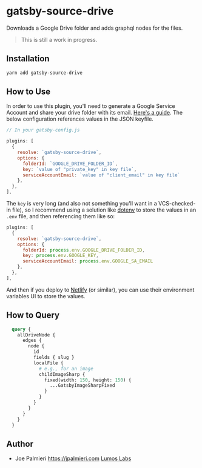 # gatsby-source-drive

Downloads a Google Drive folder and adds graphql nodes for the files.

> This is still a work in progress.

## Installation

```bash
yarn add gatsby-source-drive
```

## How to Use

In order to use this plugin, you'll need to generate a Google Service Account and share your drive folder with its email. [Here's a guide](https://www.twilio.com/blog/2017/03/google-spreadsheets-and-javascriptnode-js.html). The below configuration references values in the JSON keyfile.

```js
// In your gatsby-config.js

plugins: [
  {
    resolve: `gatsby-source-drive`,
    options: {
      folderId: `GOOGLE_DRIVE_FOLDER_ID`,
      key: `value of "private_key" in key file`,
      serviceAccountEmail: `value of "client_email" in key file`
    },
  },
],
```

The `key` is very long (and also not something you'll want in a VCS-checked-in file), so I recommend using a solution like [dotenv](https://www.npmjs.com/package/dotenv) to store the values in an `.env` file, and then referencing them like so:

```js
plugins: [
  {
    resolve: `gatsby-source-drive`,
    options: {
      folderId: process.env.GOOGLE_DRIVE_FOLDER_ID,
      key: process.env.GOOGLE_KEY,
      serviceAccountEmail: process.env.GOOGLE_SA_EMAIL
    },
  },
],
```

And then if you deploy to [Netlify](https://www.netlify.com) (or similar), you can use their environment variables UI to store the values.

## How to Query

```graphql
  query {
    allDriveNode {
      edges {
        node {
          id
          fields { slug }
          localFile {
            # e.g., for an image
            childImageSharp {
              fixed(width: 150, height: 150) {
                ...GatsbyImageSharpFixed
              }
            }
          }
        }
      }
    }
  }
```


## Author

* Joe Palmieri https://jpalmieri.com [Lumos Labs](https://www.lumosity.com)

